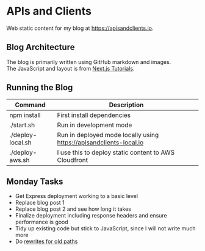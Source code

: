 # APIs and Clients

Web static content for my blog at https://apisandclients.io.

## Blog Architecture

The blog is primarily written using GitHub markdown and images.\
The JavaScript and layout is from [Next.js Tutorials](https://nextjs.org/learn-pages-router/basics/data-fetching/blog-data).

## Running the Blog

| Command | Description |
| ------- | ----------- |
| npm install | First install dependencies |
| ./start.sh | Run in development mode |
| ./deploy-local.sh | Run in deployed mode locally using https://apisandclients-local.io |
| ./deploy-aws.sh | I use this to deploy static content to AWS Cloudfront |

## Monday Tasks

- Get Express deployment working to a basic level
- Replace blog post 1
- Replace blog post 2 and see how long it takes
- Finalize deployment including response headers and ensure performance is good
- Tidy up existing code but stick to JavaScript, since I will not write much more
- Do [rewrites for old paths](https://nextjs.org/docs/pages/api-reference/next-config-js/rewrites)
